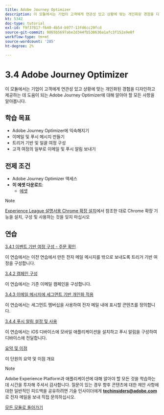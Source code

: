 ```yaml
---
title: Adobe Journey Optimizer
description: 이 모듈에서는 기업이 고객에게 연관성 있고 상황에 맞는 개인화된 경험을 디자인하고 제공하는 데 도움이 되는 Journey Optimizer에 대해 알아야 할 모든 사항을 알아봅니다.
kt: 5342
doc-type: tutorial
exl-id: f9f37817-f640-4b54-b977-13fd6cc29fcd
source-git-commit: 9865b5697abe2d344fb530636a1afc3f152a9e8f
workflow-type: tm+mt
source-wordcount: '285'
ht-degree: 2%

---
```


# 3.4 Adobe Journey Optimizer

이 모듈에서는 기업이 고객에게 연관성 있고 상황에 맞는 개인화된 경험을 디자인하고 제공하는 데 도움이 되는 Adobe Journey Optimizer에 대해 알아야 할 모든 사항을 알아봅니다.

## 학습 목표

- Adobe Journey Optimizer에 익숙해지기
- 이메일 및 푸시 메시지 만들기
- 트리거 기반 및 일괄 여정 구성
- 고객 여정의 일부로 이메일 및 푸시 알림 보내기

## 전제 조건

- Adobe Journey Optimizer 액세스
- **이 에셋 다운로드**:
   - [에셋](./../../../assets/ajo/CitiSignal-images.zip)

>[!NOTE]
>
>[Experience League 설명서용 Chrome 확장 설치](../../gettingstarted/gettingstarted/ex1.md)에서 참조한 대로 Chrome 확장 기능을 설치, 구성 및 사용하는 것을 잊지 마십시오

## 연습

[3.4.1 이벤트 기반 여정 구성 - 주문 확인](./ex1.md)

이 연습에서는 이전 연습에서 만든 전자 메일 메시지를 밖으로 보내도록 트리거 기반 여정을 구성합니다.

[3.4.2 캠페인 구성](./ex2.md)

이 연습에서는 기존 이메일 캠페인을 구성합니다.

[3.4.3 이메일 메시지에 세그먼트 기반 개인화 적용](./ex3.md)

이 연습에서는 세그먼트 멤버십을 사용하여 전자 메일 내에 표시할 콘텐츠를 정의합니다.

[3.4.4 푸시 알림 설정 및 사용](./ex4.md)

이 연습에서는 iOS 디바이스에 모바일 애플리케이션을 설치하고 푸시 알림을 구성하여 디바이스에 전달합니다.

[요약 및 이점](./summary.md)

이 단원의 요약 및 이점 개요

>[!NOTE]
>
>Adobe Experience Platform과 애플리케이션에 대해 알아야 할 모든 것을 학습하는 데 시간을 투자해 주셔서 감사합니다. 질문이 있는 경우 향후 콘텐츠에 대한 제안 사항에 대한 일반적인 피드백을 공유하려면 기술 인사이더에게 **techinsiders@adobe.com**&#x200B;로 전자 메일을 보내 직접 문의하십시오.

[모든 모듈로 돌아가기](../../../overview.md)
